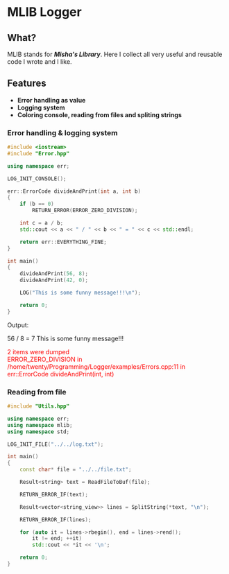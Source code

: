 # MLIB Logger

## What?
MLIB stands for ***Misha's Library***. Here I collect all very useful and
reusable code I wrote and I like.

## Features
* **Error handling as value**
* **Logging system**
* **Coloring console, reading from files and spliting strings**

### Error handling & logging system
```c++
#include <iostream>
#include "Error.hpp"

using namespace err;

LOG_INIT_CONSOLE();

err::ErrorCode divideAndPrint(int a, int b)
{
    if (b == 0)
        RETURN_ERROR(ERROR_ZERO_DIVISION);

    int c = a / b;
    std::cout << a << " / " << b << " = " << c << std::endl;

    return err::EVERYTHING_FINE;
}

int main()
{
    divideAndPrint(56, 8);
    divideAndPrint(42, 0);

    LOG("This is some funny message!!!\n");

    return 0;
}
```
Output:

56 / 8 = 7
This is some funny message!!!

<span style="color: red;">2 items were dumped</span><br>
<span style="color: red;">ERROR_ZERO_DIVISION in /home/twenty/Programming/Logger/examples/Errors.cpp:11 in err::ErrorCode divideAndPrint(int, int)</span>

### Reading from file
```c++
#include "Utils.hpp"

using namespace err;
using namespace mlib;
using namespace std;

LOG_INIT_FILE("../../log.txt");

int main()
{
    const char* file = "../../file.txt";

    Result<string> text = ReadFileToBuf(file);

    RETURN_ERROR_IF(text);

    Result<vector<string_view>> lines = SplitString(*text, "\n");

    RETURN_ERROR_IF(lines);

    for (auto it = lines->rbegin(), end = lines->rend();
        it != end; ++it)
        std::cout << *it << '\n';

    return 0;
}
```
